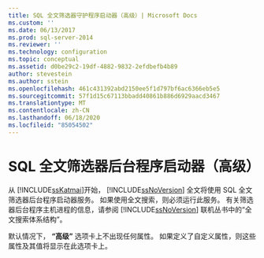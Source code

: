 ```yaml
---
title: SQL 全文筛选器守护程序启动器（高级）| Microsoft Docs
ms.custom: ''
ms.date: 06/13/2017
ms.prod: sql-server-2014
ms.reviewer: ''
ms.technology: configuration
ms.topic: conceptual
ms.assetid: d0be29c2-19df-4882-9832-2efdbefb4b89
author: stevestein
ms.author: sstein
ms.openlocfilehash: 461c431392abd2150ee5f1d797bf6ac6366eb5e5
ms.sourcegitcommit: 57f1d15c67113bbadd40861b886d6929aacd3467
ms.translationtype: MT
ms.contentlocale: zh-CN
ms.lasthandoff: 06/18/2020
ms.locfileid: "85054502"
---
```

# <a name="sql-full-text-filter-daemon-launcher-advanced"></a>SQL 全文筛选器后台程序启动器（高级）
  从 [!INCLUDE[ssKatmai](../../includes/sskatmai-md.md)]开始， [!INCLUDE[ssNoVersion](../../includes/ssnoversion-md.md)] 全文将使用 SQL 全文筛选器后台程序启动器服务。 如果使用全文搜索，则必须运行此服务。 有关筛选器后台程序主机进程的信息，请参阅 [!INCLUDE[ssNoVersion](../../includes/ssnoversion-md.md)] 联机丛书中的“全文搜索体系结构”。  
  
 默认情况下， **“高级”** 选项卡上不出现任何属性。 如果定义了自定义属性，则这些属性及其值将显示在此选项卡上。  
  
  

